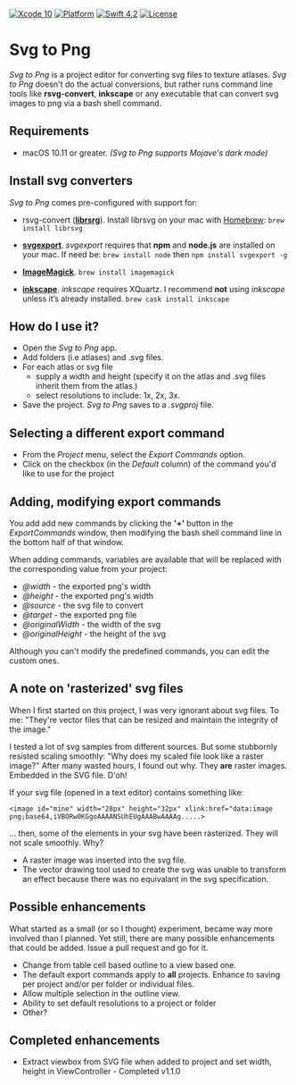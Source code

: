 [![Xcode 10](https://img.shields.io/badge/Xcode-10-blue.svg)](https://developer.apple.com/xcode/)
[![Platform](https://img.shields.io/badge/platforms-macOS-blue.svg)](https://developer.apple.com/platforms/)
[![Swift 4.2](https://img.shields.io/badge/swift-5-red.svg?style=flat)](https://developer.apple.com/swift) [![License](https://img.shields.io/badge/license-MIT-lightgrey.svg)](https://opensource.org/licenses/MIT)

# Svg to Png

*Svg to Png* is a project editor for converting svg files to texture atlases.  *Svg to Png* doesn't do the actual conversions, but rather runs command line tools like **rsvg-convert**, **inkscape** or any executable that can convert svg images to png via a bash shell command.
 
## Requirements

* macOS 10.11 or greater. *(Svg to Png supports Mojave's dark mode)*

## Install svg converters
*Svg to Png* comes pre-configured with support for:

* rsvg-convert (**[librsrg](https://github.com/GNOME/librsvg)**). Install librsvg on your mac with [Homebrew](https://brew.sh): `brew install librsvg`

* **[svgexport](https://github.com/shakiba/svgexport)**. *svgexport* requires that **npm** and **node.js** are installed on your mac. If need be: `brew install node` then `npm install svgexport -g`

* **[ImageMagick](https://www.imagemagick.org)**. `brew install imagemagick`

* **[inkscape](https://www.inkscape.org)**. *inkscape* requires XQuartz. I recommend **not** using *inkscape* unless it’s already installed. `brew cask install inkscape`

## How do I use it?

* Open the *Svg to Png* app. 
* Add folders (i.e atlases) and .svg files.
* For each atlas or svg file 
    * supply a width and height (specify it on the atlas and .svg files inherit them from the atlas.)
    * select resolutions to include: 1x, 2x, 3x.
* Save the project.  *Svg to Png* saves to  a *.svgproj* file.

## Selecting a different export command

* From the *Project* menu, select the *Export Commands* option.
* Click on the checkbox (in the *Default* column) of the command you'd like to use for the project

## Adding, modifying export commands

You add add new commands by clicking the **'+'** button in the *ExportCommands* window, then modifying the bash shell command line in the bottom half of that window.

When adding commands, variables are available that will be replaced with the corresponding value from your project:

* *@width* - the exported png's width
* *@height* - the exported png's width
* *@source* - the svg file to convert
* *@target* - the exported png file
* *@originalWidth* - the width of the svg
* *@originalHeight* - the height of the svg

Although you can't modify the predefined commands, you can edit the custom ones.

## A note on 'rasterized' svg files

When I first started on this project, I was very ignorant about svg files. To me: "They're vector files that can be resized and maintain the integrity of the image."

I tested a lot of svg samples from different sources. But some stubbornly resisted scaling smoothly: "Why does my scaled file look like a raster image?" After many wasted hours, I found out why. They **are** raster images. Embedded in the SVG file. D'oh!

If your svg file (opened in a text editor) contains something like: 

`<image id="mine" width="28px" height="32px" xlink:href="data:image png;base64,iVBORw0KGgoAAAANSUhEUgAAABwAAAAg.....>`

... then, some of the elements in your svg have been rasterized. They will not scale smoothly. Why?

* A raster image was inserted into the svg file.
* The vector drawing tool used to create the svg was unable to transform an effect because there was no equivalant in the svg specification.

## Possible enhancements

What started as a small (or so I thought) experiment, became way more involved than I planned. Yet still, there are many possible enhancements that could be added. Issue a pull request and go for it.

* Change from table cell based outline to a view based one.
* The default export commands apply to **all** projects. Enhance to saving per project and/or per folder or individual files.
* Allow multiple selection in the outline view.
* Ability to set default resolutions to a project or folder
* Other?

## Completed enhancements

* Extract viewbox from SVG file when added to project and set width, height in ViewController - Completed v1.1.0
